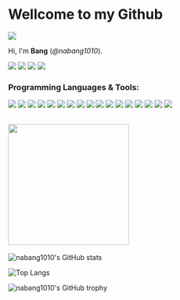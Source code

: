 
# Wellcome to my Github
![](https://visitor-badge.glitch.me/badge?page_id=nabang1010&left_color=gray&right_color=purple)

Hi, I'm **Bang** (_@nabang1010_).

[![](https://img.shields.io/badge/website-000000?style=for-the-badge&logo=About.me&logoColor=white)](https://nabblog.me/)
[![](https://img.shields.io/badge/LinkedIn-0077B5?style=for-the-badge&logo=linkedin&logoColor=white)](https://www.linkedin.com/in/nabang1010/)
[![](https://img.shields.io/static/v1?style=for-the-badge&message=GitHub&color=181717&logo=GitHub&logoColor=FFFFFF&label=)](https://github.com/nabang1010)
[![](https://img.shields.io/badge/Gmail-D14836?style=for-the-badge&logo=gmail&logoColor=white)](MAILTO:nab1010.work@gmail.com)


### Programming Languages & Tools:

![](https://img.shields.io/badge/Python-informational?style=flat&logo=python&logoColor=326c98&color=gray)
![](https://img.shields.io/badge/C-informational?style=flat&logo=C&logoColor=25318c&color=gray)
![](https://img.shields.io/badge/C++-informational?style=flat&logo=c%2B%2B&logoColor=08417b&color=gray)
![](https://img.shields.io/badge/TensorRT-informational?style=flat&logo=NVIDIA&&logoColor=6eae1a&color=gray)
![](https://img.shields.io/badge/OpenCV-informational?style=flat&logo=OpenCV&&logoColor=f20001&color=gray)
![](https://img.shields.io/badge/PyTorch-informational?style=flat&logo=PyTorch&&logoColor=f55134&color=gray)
![](https://img.shields.io/badge/TensorFlow-informational?style=flat&logo=TensorFlow&&logoColor=e9891f&color=gray)
![](https://img.shields.io/badge/HTML5-informational?style=flat&logo=HTML5&logoColor=d84924&color=gray)
![](https://img.shields.io/badge/CSS3-informational?style=flat&logo=CSS3&logoColor=3f86cf&color=gray)
![](https://img.shields.io/badge/Javascript-informational?style=flat&logo=javascript&&logoColor=e4d04b&color=gray)
![](https://img.shields.io/badge/PHP-informational?style=flat&logo=php&&logoColor=7175aa&color=gray)
![](https://img.shields.io/badge/MySQL-informational?style=flat&logo=mysql&&logoColor=2f9ff2&color=gray)
![](https://img.shields.io/badge/VS_Code-informational?style=flat&logo=visual-studio-code&logoColor=1374c2&color=gray)
![](https://img.shields.io/badge/Github-informational?style=flat&logo=github&logoColor=black&color=gray)
![](https://img.shields.io/badge/Photoshop-informational?style=flat&logo=Adobe+Photoshop&&logoColor=2f9ff2&color=gray)
![](https://img.shields.io/badge/AfterEffects-informational?style=flat&logo=Adobe+After+Effects&&logoColor=d295f0&color=gray)
![](https://img.shields.io/badge/PremierePro-informational?style=flat&logo=Adobe+Premiere+Pro&&logoColor=be80f2&color=gray)

## <img height="247" src="https://github.com/nab1010/nab1010/blob/d05b1aaa45506e20ff2bcd2018610ec0e59ba08f/assets/naruto.gif"/>

<!-- ![nabang1010's GitHub stats](https://github-readme-stats.vercel.app/api?username=nabang1010&show_icons=true) -->

![nabang1010's GitHub stats](https://github-readme-stats.vercel.app/api?username=nabang1010&layout=compact&show_icons=true&theme=highcontrast&card_width=500px)

![Top Langs](https://github-readme-stats.vercel.app/api/top-langs/?username=nabang1010&layout=compact&theme=highcontrast&show_icons=true&card_width=500px)

![nabang1010's GitHub trophy](https://github-profile-trophy.vercel.app/?username=nabang1010&theme=darkhub&no-bg=true&no-frame=true&column=3&margin-w=15&margin-h=15)
